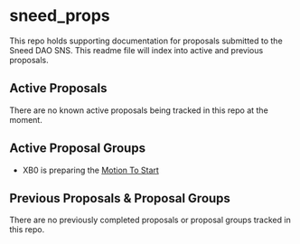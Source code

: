 # sneed_props
This repo holds supporting documentation for proposals submitted to the Sneed DAO SNS. This readme file will index into active and previous proposals.

## Active Proposals
There are no known active proposals being tracked in this repo at the moment.

## Active Proposal Groups
- XB0 is preparing the [Motion To Start](propGroups/xb0.0_motionToStart.md)

## Previous Proposals & Proposal Groups
There are no previously completed proposals or proposal groups tracked in this repo.

